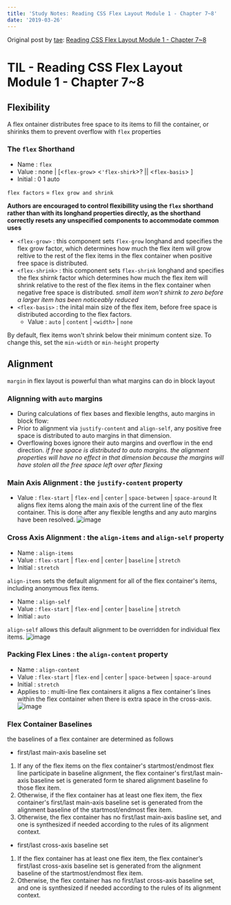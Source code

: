 ```yaml
---
title: 'Study Notes: Reading CSS Flex Layout Module 1 - Chapter 7~8'
date: '2019-03-26'
---
```


Original post by [tae](https://github.com/Ta2Rim): [Reading CSS Flex Layout Module 1 - Chapter 7\~8](https://gist.github.com/Ta2Rim/fe873dcf3eadb53e2f6d8f63077dc77d)


# TIL - Reading CSS Flex Layout Module 1 - Chapter 7~8

## Flexibility
A flex ontainer distributes free space to its items to fill the container, or shirinks them to prevent overflow with `flex` properties

### The `flex` Shorthand
- Name : `flex`
- Value : none | [<`flex-grow`> <`'flex-shirk`>? || <`flex-basis`> ]
- Initial : 0 1 auto

`flex factors` = `flex grow and shrink`

**Authors are encouraged to control flexibillity using the `flex` shorthand rather than with its longhand properties directly, as the shorthand correctly resets any unspecified components to accommodate common uses**

- `<flex-grow>` : this <number> component sets `flex-grow` longhand and specifies the flex grow factor, which determines how much the flex item will grow reltive to the rest of the flex items in the flex container when positive free space is distributed.
- `<flex-shrink>` : this <number> component sets `flex-shrink` longhand and specifies the flex shirnk factor which determines how much the flex item will shrink relative to the rest of the flex items in the flex container when negative free space is distributed.
  *small item won't shirnk to zero before a larger item has been noticeably reduced*
- `<flex-basis>` : the inital main size of the flex item, before free space is distributed according to the flex factors.
  + Value : `auto` | `content` | `<width>` | `none`
 
By default, flex items won't shrink below their minimum content size. To change this, set the `min-width` or `min-height` property

## Alignment
`margin` in flex layout is powerful than what margins can do in block layout
### Alignning with `auto` margins
- During calculations of flex bases and flexible lengths, auto margins in block flow:
- Prior to alignment via `justify-content` and `align-self`, any positive free space is distributed to auto margins in that dimension.
- Overflowing boxes ignore their auto margins and overflow in the end direction.
*if free space is distributed to auto margins. the alignment properties will have no effect in that dimension because the margins will have stolen all the free space left over after flexing*

### Main Axis Alignment : the `justify-content` property
- Value : `flex-start` | `flex-end` | `center` | `space-between` | `space-around`
It aligns flex items along the main axis of the current line of the flex container. This is done after any flexible lengths and any auto margins have been resolved.
![image](https://user-images.githubusercontent.com/41318449/55010807-3b944f00-5028-11e9-9ef2-968ca852779a.png)

### Cross Axis Alignment : the `align-items` and `align-self` property
- Name : `align-items`
- Value : `flex-start` | `flex-end` | `center` | `baseline` | `stretch`
- Initial : `stretch`

`align-items` sets the default alignment for all of the flex container's items, including anonymous flex items.

- Name : `align-self`
- Value : `flex-start` | `flex-end` | `center` | `baseline` | `stretch`
- Initial : `auto`

`align-self` allows this default alignment to be overridden for individual flex items.
![image](https://user-images.githubusercontent.com/41318449/55011244-f9b7d880-5028-11e9-8737-69dbeaa24e2c.png)

### Packing Flex Lines : the `align-content` property
- Name : `align-content`
- Value : `flex-start` | `flex-end` | `center` | `space-between` | `space-around`
- Initial : `stretch`
- Applies to : multi-line flex containers
it aligns a flex container's lines within the flex container when there is extra space in the cross-axis.
![image](https://user-images.githubusercontent.com/41318449/55011570-67fc9b00-5029-11e9-9892-6e6d6267d37a.png)

### Flex Container Baselines
the baselines of a flex container are determined as follows
- first/last main-axis baseline set
 1. If any of the flex items on the flex container's startmost/endmost flex line participate in baseline alignment, the flex container's first/last main-axis baseline set is generated form te shared alignment baseline fo those flex item.
 2. Otherwise, if the flex container has at least one flex item, the flex container's first/last main-axis baseline set is generated from the alignment baseline of the startmost/endmost flex item.
 3. Otherwise, the flex container has no first/last main-axis basline set, and one is synthesized if needed according to the rules of its alignment context.
 
- first/last cross-axis baseline set
 1. If the flex container has at least one flex item, the flex container’s first/last cross-axis baseline set is generated from the alignment baseline of the startmost/endmost flex item.
 2. Otherwise, the flex container has no first/last cross-axis baseline set, and one is synthesized if needed according to the rules of its alignment context.
 
 